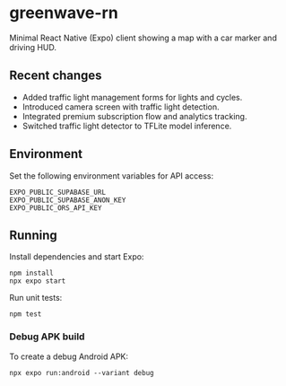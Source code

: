 # greenwave-rn

Minimal React Native (Expo) client showing a map with a car marker and driving HUD.

## Recent changes

- Added traffic light management forms for lights and cycles.
- Introduced camera screen with traffic light detection.
- Integrated premium subscription flow and analytics tracking.
- Switched traffic light detector to TFLite model inference.

## Environment

Set the following environment variables for API access:

```
EXPO_PUBLIC_SUPABASE_URL
EXPO_PUBLIC_SUPABASE_ANON_KEY
EXPO_PUBLIC_ORS_API_KEY
```

## Running

Install dependencies and start Expo:

```
npm install
npx expo start
```

Run unit tests:

```
npm test
```

### Debug APK build

To create a debug Android APK:

```
npx expo run:android --variant debug
```
